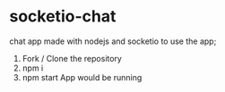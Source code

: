 # socketio-chat
chat app made with nodejs and socketio
to use the app;

1. Fork / Clone the repository
2. npm i
3. npm start
App would be running

